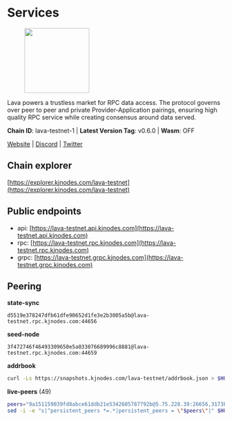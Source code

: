 # Services

<figure><img src="https://raw.githubusercontent.com/kj89/testnet_manuals/main/pingpub/logos/lava.png" width="150" alt=""><figcaption></figcaption></figure>

Lava powers a trustless market for RPC data access. The protocol  governs over peer to peer and private Provider-Application pairings,  ensuring high quality RPC service while creating consensus around data served.

**Chain ID**: lava-testnet-1 | **Latest Version Tag**: v0.6.0 | **Wasm**: OFF

[Website](https://lavanet.xyz) | [Discord](https://discord.com/invite/Tbk5NxTCdA) | [Twitter](https://twitter.com/lavanetxyz)




## Chain explorer
[https://explorer.kjnodes.com/lava-testnet](https://explorer.kjnodes.com/lava-testnet)

## Public endpoints

* api: [https://lava-testnet.api.kjnodes.com](https://lava-testnet.api.kjnodes.com)
* rpc: [https://lava-testnet.rpc.kjnodes.com](https://lava-testnet.rpc.kjnodes.com)
* grpc: [https://lava-testnet.grpc.kjnodes.com](https://lava-testnet.grpc.kjnodes.com)

## Peering

**state-sync**

```text
d5519e378247dfb61dfe90652d1fe3e2b3005a5b@lava-testnet.rpc.kjnodes.com:44656
```

**seed-node**

```text
3f472746f46493309650e5a033076689996c8881@lava-testnet.rpc.kjnodes.com:44659
```

**addrbook**
```bash
curl -Ls https://snapshots.kjnodes.com/lava-testnet/addrbook.json > $HOME/.lava/config/addrbook.json
```

**live-peers** (49)
```bash
peers="9a151159039fd8abce61ddb21e5342605787792b@5.75.228.39:26656,3173b2d34ce415ee9a1bf08646d85688bf49e299@5.189.186.222:36656,d5519e378247dfb61dfe90652d1fe3e2b3005a5b@65.109.68.190:44656,f30d07170a092f82702e3c12334fa9fd828b71c6@168.119.124.130:47656,821c9347c927db52138dcd4bb54478fdf17f273e@81.0.218.53:26656,4634ca7cefe997035440df1095915ed255e81296@49.12.189.98:26656,a2afdc48785be73f208af349e78d632b5556cc01@5.75.226.151:26656,e268a2ce255d51a93e6ec89ee73c233bbaec70f4@49.12.185.46:26656,c0efea9152aed75fcf3022b8af45243818c59d6a@49.12.13.104:26656,2da2e10009a11cbdd56f7f272186eef06d805ef7@178.63.26.94:44656,ec8065014ed4814b12c884ed528b96f281104528@65.21.131.215:26686,e1383b216c42acc842193c5ac7321ce6c0d73db0@78.47.37.142:26656,4732ed188fbe7603f81d9f4c825397277bb72217@5.75.235.195:26656,bec79fab73dbbe345d8b26cdeeeee4ab83fdf80e@176.9.22.117:35656,1598a86c04a64d17fa15a07eb201f50c5d760842@75.119.136.106:26656,33d187fa485163c5e340f6012274724d6ed5f22c@135.181.110.168:26656,4fc42fdf634ef542094c7a44f22e031acea61162@91.77.165.172:27656,c83d7b205b2e80bd9a33c13161bd39d520988455@38.242.139.189:26656,d5ad7ae6caf54ef20a6dc04d30a55caac6c540c9@5.61.41.138:26656,944389dd08321247c8ad687d904591a3d73d16c6@173.249.38.130:26656,5676c8606f23471e220f8bf7317498a61bb93194@65.21.134.202:26686,07c8a4eea1f6826509d9da5ec7eee7a1a145ab09@20.24.72.210:26656,6f1f1414c63e9ffca9cb59fe4c847580da2020d6@109.123.235.222:10104,c5c98017339ce6d4d5d2a4fd0fb1aaeb966ef0f7@65.108.124.57:36656,8a089094624f27698f365402a059b8b810532805@207.180.229.129:26656,b7c3cedc778d93296f179373c3bc6a521e4b682e@65.109.69.160:30656,4e96723af8feb8a515573a7b9391e7bf7d562480@194.163.162.155:26656,d8900913c64c2d7894d13ba35fe6c3e7c346015a@95.31.224.15:36656,d243a85b0db9c8f28a83c5d3880978a39993e76b@95.216.141.208:26656,4ad3f3731073a016fa0c99118b2a5a2d313928f5@207.180.233.148:26656,6a55747d1f93e46696f233ac563e28fea24afc47@38.242.237.192:36656,cba6347ac83120324c34514d383f3e9835ac15e9@5.75.139.114:26656,fdc3bd914360b1be8ee2e9f4a447223830527497@78.46.36.203:26656,e83c0fdeb2b0e258bb559d657d0907b63635127a@159.69.149.85:26656,474e2436e097c28472a1fe269e1825762fa340d6@38.242.128.19:26656,2cb465a7c919321978f89701b4ae07ac505f7ad8@194.163.184.228:26656,ab924e7944c332bd1b52c8733e262bbdd33cb5ac@116.202.165.53:26656,1b09acd86e1a2db56c72db7848ada3ad581f027a@95.217.109.222:36656,94bba76f57bc30a6c0afa4ca10cd54d0b247569d@38.242.221.85:26656,370ae92bd28701e0c1d8dc912ccf0d40fe0db3d5@157.90.245.166:26656,ade02cddf71489b79a2054a7c6ba2cab8a0abb18@185.163.125.232:26656,3ec1ce800d88aed4fcf978b594439d64542c9e32@5.161.145.40:26656,877fb1670209bc2a347d7755388b677b330e98ea@95.216.9.42:26656,1550fe479ee2dcfa35f7dcd2c66f37a50d34b0e3@178.63.132.243:2237,82e4d2444c0e9e2a305badbf4a93a687cf64ad25@139.59.214.88:26656,0205350b2227d273d06bd70123c39752bdcc5ed4@207.180.203.195:26656,0f9e7f49c0ffa3879102956f0a27f7597b53f5d6@65.21.54.143:26656,5ca04690ab3fdd0ec96929eb05122ca1a088697d@161.97.131.179:26656,472cd387bb2cc7feb51d7aa489dc920de1eff5d7@185.209.230.222:26656"
sed -i -e "s|^persistent_peers *=.*|persistent_peers = \"$peers\"|" $HOME/.lava/config/config.toml
```
